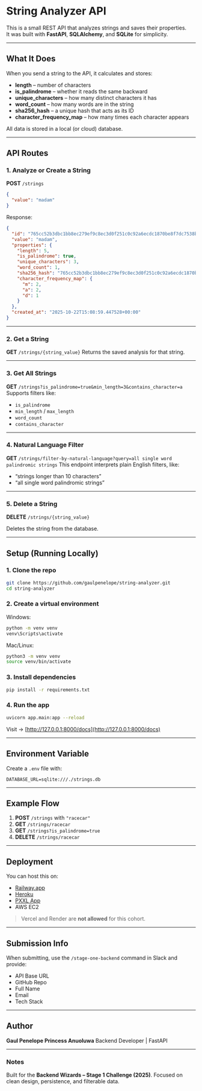 
# String Analyzer API

This is a small REST API that analyzes strings and saves their properties.  
It was built with **FastAPI**, **SQLAlchemy**, and **SQLite** for simplicity.

---

## What It Does

When you send a string to the API, it calculates and stores:

- **length** – number of characters  
- **is_palindrome** – whether it reads the same backward  
- **unique_characters** – how many distinct characters it has  
- **word_count** – how many words are in the string  
- **sha256_hash** – a unique hash that acts as its ID  
- **character_frequency_map** – how many times each character appears  

All data is stored in a local (or cloud) database.

---

## API Routes

### 1. Analyze or Create a String  
**POST** `/strings`
```json
{
  "value": "madam"
}
````

Response:

```json
{
  "id": "765cc52b3dbc1bb8ec279ef9c8ec3d0f251c0c92a6ecdc1870be8f7dc7538b21",
  "value": "madam",
  "properties": {
    "length": 5,
    "is_palindrome": true,
    "unique_characters": 3,
    "word_count": 1,
    "sha256_hash": "765cc52b3dbc1bb8ec279ef9c8ec3d0f251c0c92a6ecdc1870be8f7dc7538b21",
    "character_frequency_map": {
      "m": 2,
      "a": 2,
      "d": 1
    }
  },
  "created_at": "2025-10-22T15:08:59.447528+00:00"
}
```

---

### 2. Get a String

**GET** `/strings/{string_value}`
Returns the saved analysis for that string.

---

### 3. Get All Strings

**GET** `/strings?is_palindrome=true&min_length=3&contains_character=a`
Supports filters like:

* `is_palindrome`
* `min_length` / `max_length`
* `word_count`
* `contains_character`

---

### 4. Natural Language Filter

**GET** `/strings/filter-by-natural-language?query=all single word palindromic strings`
This endpoint interprets plain English filters, like:

* “strings longer than 10 characters”
* “all single word palindromic strings”

---

### 5. Delete a String

**DELETE** `/strings/{string_value}`

Deletes the string from the database.

---

## Setup (Running Locally)

### 1. Clone the repo

```bash
git clone https://github.com/gaulpenelope/string-analyzer.git
cd string-analyzer
```

### 2. Create a virtual environment

Windows:

```bash
python -m venv venv
venv\Scripts\activate
```

Mac/Linux:

```bash
python3 -m venv venv
source venv/bin/activate
```

### 3. Install dependencies

```bash
pip install -r requirements.txt
```

### 4. Run the app

```bash
uvicorn app.main:app --reload
```

Visit → [http://127.0.0.1:8000/docs](http://127.0.0.1:8000/docs)

---

## Environment Variable

Create a `.env` file with:

```
DATABASE_URL=sqlite:///./strings.db
```

---

## Example Flow

1. **POST** `/strings` with `"racecar"`
2. **GET** `/strings/racecar`
3. **GET** `/strings?is_palindrome=true`
4. **DELETE** `/strings/racecar`

---

## Deployment

You can host this on:

* [Railway.app](https://railway.app)
* [Heroku](https://heroku.com)
* [PXXL App](https://pxxl.app)
* AWS EC2

> Vercel and Render are **not allowed** for this cohort.

---

## Submission Info

When submitting, use the `/stage-one-backend` command in Slack and provide:

* API Base URL
* GitHub Repo
* Full Name
* Email
* Tech Stack

---

## Author

**Gaul Penelope Princess Anuoluwa**
Backend Developer | FastAPI

---

### Notes

Built for the **Backend Wizards – Stage 1 Challenge (2025)**.
Focused on clean design, persistence, and filterable data.
